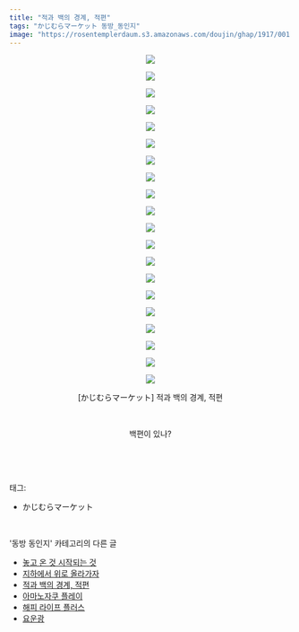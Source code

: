 ```yaml
---
title: "적과 백의 경계, 적편"
tags: "かじむらマーケット 동방_동인지"
image: "https://rosentemplerdaum.s3.amazonaws.com/doujin/ghap/1917/001.jpg"
---
```

<div class="article">
<p style="text-align: center; clear: none; float: none;"><img src="{{ site.imgserver10 }}/ghap/1917/001.jpg"/></p>
<p style="text-align: center; clear: none; float: none;"><img src="{{ site.imgserver10 }}/ghap/1917/002.jpg"/></p>
<p style="text-align: center; clear: none; float: none;"><img src="{{ site.imgserver10 }}/ghap/1917/003.jpg"/></p>
<p style="text-align: center; clear: none; float: none;"><img src="{{ site.imgserver10 }}/ghap/1917/004.jpg"/></p>
<p style="text-align: center; clear: none; float: none;"><img src="{{ site.imgserver10 }}/ghap/1917/005.jpg"/></p>
<p style="text-align: center; clear: none; float: none;"><img src="{{ site.imgserver10 }}/ghap/1917/006.jpg"/></p>
<p style="text-align: center; clear: none; float: none;"><img src="{{ site.imgserver10 }}/ghap/1917/007.jpg"/></p>
<p style="text-align: center; clear: none; float: none;"><img src="{{ site.imgserver10 }}/ghap/1917/008.jpg"/></p>
<p style="text-align: center; clear: none; float: none;"><img src="{{ site.imgserver10 }}/ghap/1917/009.jpg"/></p>
<p style="text-align: center; clear: none; float: none;"><img src="{{ site.imgserver10 }}/ghap/1917/010.jpg"/></p>
<p style="text-align: center; clear: none; float: none;"><img src="{{ site.imgserver10 }}/ghap/1917/011.jpg"/></p>
<p style="text-align: center; clear: none; float: none;"><img src="{{ site.imgserver10 }}/ghap/1917/012.jpg"/></p>
<p style="text-align: center; clear: none; float: none;"><img src="{{ site.imgserver10 }}/ghap/1917/013.jpg"/></p>
<p style="text-align: center; clear: none; float: none;"><img src="{{ site.imgserver10 }}/ghap/1917/014.jpg"/></p>
<p style="text-align: center; clear: none; float: none;"><img src="{{ site.imgserver10 }}/ghap/1917/015.jpg"/></p>
<p style="text-align: center; clear: none; float: none;"><img src="{{ site.imgserver10 }}/ghap/1917/016.jpg"/></p>
<p style="text-align: center; clear: none; float: none;"><img src="{{ site.imgserver10 }}/ghap/1917/017.jpg"/></p>
<p style="text-align: center; clear: none; float: none;"><img src="{{ site.imgserver10 }}/ghap/1917/018.jpg"/></p>
<p style="text-align: center; clear: none; float: none;"><img src="{{ site.imgserver10 }}/ghap/1917/019.jpg"/></p>
<p style="text-align: center; clear: none; float: none;"><img src="{{ site.imgserver10 }}/ghap/1917/020.jpg"/></p>
<p style="text-align: center; clear: none; float: none;">[かじむらマーケット] 적과 백의 경계, 적편</p>
<p style="text-align: center; clear: none; float: none;"><br/></p>
<p style="text-align: center; clear: none; float: none;">백편이 있나?</p>
<p><br/></p>
</div><br/>
<div class="tagTrail">
<p>태그: </p>
<ul>
<li>かじむらマーケット</li>
</ul>
</div><br/>
<div class="another">
<p>'동방 동인지' 카테고리의 다른 글</p>
<ul>
<li><a href="/ghap_1921">놓고 온 것 시작되는 것</a></li>
<li><a href="/ghap_1918">지하에서 위로 올라가자</a></li>
<li><a href="/ghap_1917">적과 백의 경계, 적편</a></li>
<li><a href="/ghap_1916">아마노자쿠 플레이</a></li>
<li><a href="/ghap_1913">해피 라이프 플러스</a></li>
<li><a href="/ghap_1912">요운광</a></li>
</ul>
</div><br/>
<div class="cb_module cb_fluid">
<div class="cb_wrt cb_profile">
</div><!-- commentList close -->
</div><br/>
